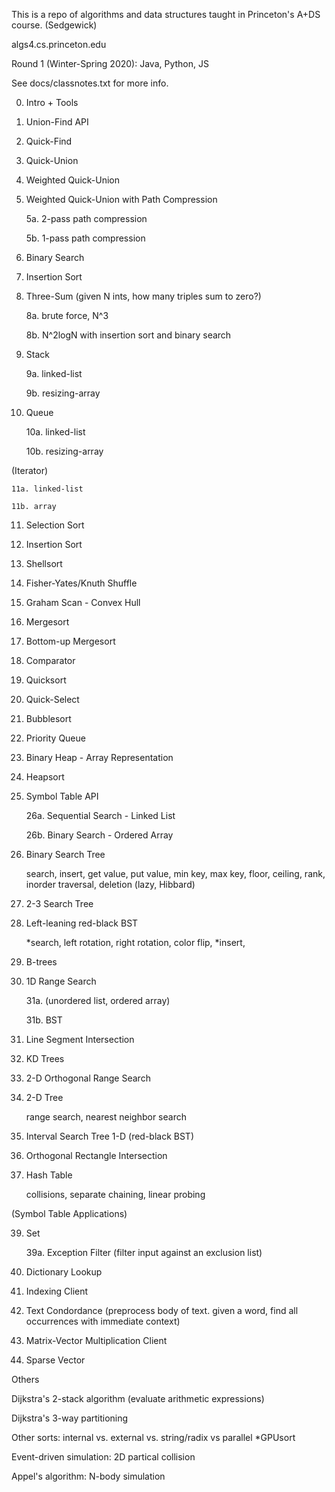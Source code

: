 
This is a repo of algorithms and data structures
taught in Princeton's A+DS course. (Sedgewick)

algs4.cs.princeton.edu


Round 1 (Winter-Spring 2020): Java, Python, JS

See docs/classnotes.txt for more info.

0. Intro + Tools

1. Union-Find API

2. Quick-Find

3. Quick-Union

4. Weighted Quick-Union
    
5. Weighted Quick-Union with Path Compression

    5a. 2-pass path compression

    5b. 1-pass path compression

6. Binary Search

7. Insertion Sort

8. Three-Sum (given N ints, how many triples sum to zero?)

    8a. brute force, N^3

    8b. N^2logN with insertion sort and binary search

9. Stack

    9a. linked-list

    9b. resizing-array

10. Queue

    10a. linked-list

    10b. resizing-array 

(Iterator)

    11a. linked-list

    11b. array

11. Selection Sort

11. Insertion Sort

12. Shellsort

13. Fisher-Yates/Knuth Shuffle

14. Graham Scan - Convex Hull

15. Mergesort

16. Bottom-up Mergesort

19. Comparator

20. Quicksort

21. Quick-Select

22. Bubblesort

23. Priority Queue

24. Binary Heap - Array Representation

25. Heapsort

26. Symbol Table API

    26a. Sequential Search - Linked List

    26b. Binary Search - Ordered Array

27. Binary Search Tree

    search, insert, get value, put value, min key, max key, floor, ceiling, rank, inorder traversal, deletion (lazy, Hibbard)

28. 2-3 Search Tree

29. Left-leaning red-black BST

    *search, left rotation, right rotation, color flip, *insert,

30. B-trees

31. 1D Range Search

    31a. (unordered list, ordered array)

    31b. BST

32. Line Segment Intersection

33. KD Trees

34. 2-D Orthogonal Range Search

35. 2-D Tree

    range search, nearest neighbor search

36. Interval Search Tree 1-D (red-black BST)

37. Orthogonal Rectangle Intersection

38. Hash Table

    collisions, separate chaining, linear probing

(Symbol Table Applications)

39. Set

    39a. Exception Filter (filter input against an exclusion list)

40. Dictionary Lookup

41. Indexing Client

42. Text Condordance (preprocess body of text. given a word, find all occurrences with immediate context)

43. Matrix-Vector Multiplication Client

44. Sparse Vector



Others

Dijkstra's 2-stack algorithm (evaluate arithmetic expressions)

Dijkstra's 3-way partitioning

Other sorts: internal vs. external vs. string/radix vs parallel *GPUsort

Event-driven simulation: 2D partical collision

Appel's algorithm: N-body simulation












